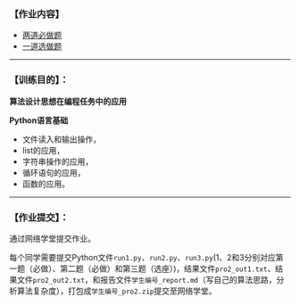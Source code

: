 ### 【作业内容】

- [两道必做题](2_Project_1.md)
- [一道选做题](2_Project_2.md)

---------------------------------

### 【训练目的】：
 **算法设计思想在编程任务中的应用**
 
 **Python语言基础**
 
- 文件读入和输出操作，
- list的应用，
- 字符串操作的应用，
- 循环语句的应用，
- 函数的应用。

------------------------------------------
### 【作业提交】：
通过网络学堂提交作业。

每个同学需要提交Python文件`run1.py`、`run2.py`、`run3.py`(1、2和3分别对应第一题（必做）、第二题（必做）和第三题（选座）)，结果文件`pro2_out1.txt`、结果文件`pro2_out2.txt`，和报告文件`学生编号_report.md`（写自己的算法思路，分析算法复杂度），打包成`学生编号_pro2.zip`提交至网络学堂。

